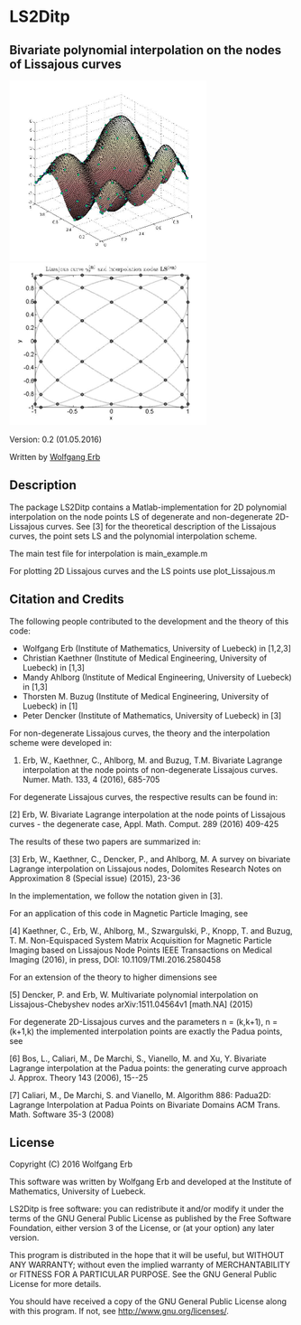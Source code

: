 # LS2Ditp
Bivariate polynomial interpolation on the nodes of Lissajous curves
--------------------------------------------------------------------------------

<img src="img/testfun1.jpg" width="350"> &nbsp;&nbsp;&nbsp;&nbsp;&nbsp;&nbsp;&nbsp;&nbsp;&nbsp; &nbsp;&nbsp;<img src="img/Lissajous2D.jpg" width="350"> 

Version: 0.2 (01.05.2016)

Written by <a href="http://math.hawaii.edu/~erb/index.html"> Wolfgang Erb</a>


Description
-----------

The package LS2Ditp contains a Matlab-implementation for 2D polynomial interpolation on 
the node points LS of degenerate and non-degenerate 2D-Lissajous curves. See [3] for
the theoretical description of the Lissajous curves, the point sets LS and
the polynomial interpolation scheme. 

The main test file for interpolation is
main_example.m

For plotting 2D Lissajous curves and the LS points use
plot_Lissajous.m


Citation and Credits
--------------------

The following people contributed to the development and the theory of this code:

- Wolfgang Erb (Institute of Mathematics, University of Luebeck) in [1,2,3]
- Christian Kaethner (Institute of Medical Engineering, University of Luebeck) in [1,3]
- Mandy Ahlborg (Institute of Medical Engineering, University of Luebeck) in [1,3]
- Thorsten M. Buzug (Institute of Medical Engineering, University of Luebeck) in [1]
- Peter Dencker (Institute of Mathematics, University of Luebeck) in [3]


For non-degenerate Lissajous curves, the theory and the interpolation scheme were developed in:

1)  Erb, W., Kaethner, C., Ahlborg, M. and Buzug, T.M. 
    Bivariate Lagrange interpolation at the node points of non-degenerate Lissajous curves. 
    Numer. Math. 133, 4 (2016), 685-705
    
For degenerate Lissajous curves, the respective results can be found in:

[2] Erb, W. 
    Bivariate Lagrange interpolation at the node points of Lissajous curves - the degenerate case, 
    Appl. Math. Comput. 289 (2016) 409-425

The results of these two papers are summarized in:

[3] Erb, W., Kaethner, C., Dencker, P., and Ahlborg, M.
    A survey on bivariate Lagrange interpolation on Lissajous nodes,
    Dolomites Research Notes on Approximation 8 (Special issue) (2015), 23-36

In the implementation, we follow the notation given in [3]. 

For an application of this code in Magnetic Particle Imaging, see 

[4] Kaethner, C., Erb, W., Ahlborg, M., Szwargulski, P., Knopp, T. and Buzug, T. M. 
    Non-Equispaced System Matrix Acquisition for Magnetic Particle Imaging based on Lissajous Node Points 
    IEEE Transactions on Medical Imaging (2016), in press, DOI: 10.1109/TMI.2016.2580458 
    
For an extension of the theory to higher dimensions see

[5] Dencker, P. and Erb, W. 
    Multivariate polynomial interpolation on Lissajous-Chebyshev nodes 
    arXiv:1511.04564v1 [math.NA] (2015) 

For degenerate 2D-Lissajous curves and the parameters n = (k,k+1), n = (k+1,k) the implemented
interpolation points are exactly the Padua points, see

[6] Bos, L., Caliari, M., De Marchi, S., Vianello, M. and Xu, Y. 
    Bivariate Lagrange interpolation at the Padua points: the generating curve approach
    J. Approx. Theory 143 (2006), 15--25 

[7] Caliari, M., De Marchi, S. and Vianello, M.
    Algorithm 886: Padua2D: Lagrange Interpolation at Padua Points on Bivariate Domains 
    ACM Trans. Math. Software 35-3 (2008) 

License
-------

Copyright (C) 2016 Wolfgang Erb

This software was written by Wolfgang Erb 
and developed at the Institute of Mathematics, University of Luebeck.

LS2Ditp is free software: you can redistribute it and/or modify
it under the terms of the GNU General Public License as published by
the Free Software Foundation, either version 3 of the License, or
(at your option) any later version.

This program is distributed in the hope that it will be useful,
but WITHOUT ANY WARRANTY; without even the implied warranty of
MERCHANTABILITY or FITNESS FOR A PARTICULAR PURPOSE.  See the
GNU General Public License for more details.

You should have received a copy of the GNU General Public License
along with this program. If not, see <http://www.gnu.org/licenses/>.
